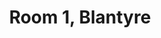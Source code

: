 ---
basin: 'No'
cudn: true
floor: Ground
grade: 2
images: []
living_room: 'No'
location: Blantyre
name: '1'
network: Wired and Wireless
title: Room 1, Blantyre
---